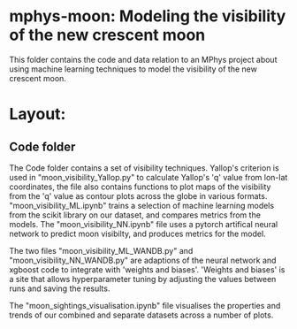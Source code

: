 # mphys-moon: Modeling the visibility of the new crescent moon
This folder contains the code and data relation to an MPhys project about using machine learning techniques to model the visibility of the new crescent moon.

# Layout:
## Code folder
The Code folder contains a set of visibility techniques. Yallop's criterion is used in "moon_visibility_Yallop.py" to calculate Yallop's 'q' value from lon-lat coordinates, the file also contains functions to plot maps of the visibility from the 'q' value as contour plots across the globe in various formats. "moon_visibility_ML.ipynb" trains a selection of machine learning models from the scikit library on our dataset, and compares metrics from the models. The "moon_visibility_NN.ipynb" file uses a pytorch artifical neural network to predict moon visibilty, and produces metrics for the model.

The two files "moon_visibility_ML_WANDB.py" and "moon_visibility_NN_WANDB.py" are adaptions of the neural network and xgboost code to integrate with 'weights and biases'. 'Weights and biases' is a site that allows hyperparameter tuning by adjusting the values between runs and saving the results.

The "moon_sightings_visualisation.ipynb" file visualises the properties and trends of our combined and separate datasets across a number of plots.
